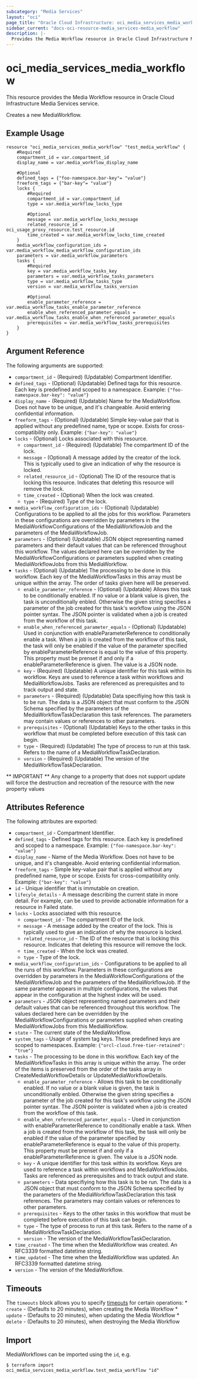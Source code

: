 ```yaml
---
subcategory: "Media Services"
layout: "oci"
page_title: "Oracle Cloud Infrastructure: oci_media_services_media_workflow"
sidebar_current: "docs-oci-resource-media_services-media_workflow"
description: |-
  Provides the Media Workflow resource in Oracle Cloud Infrastructure Media Services service
---
```


# oci_media_services_media_workflow
This resource provides the Media Workflow resource in Oracle Cloud Infrastructure Media Services service.

Creates a new MediaWorkflow.


## Example Usage

```hcl
resource "oci_media_services_media_workflow" "test_media_workflow" {
	#Required
	compartment_id = var.compartment_id
	display_name = var.media_workflow_display_name

	#Optional
	defined_tags = {"foo-namespace.bar-key"= "value"}
	freeform_tags = {"bar-key"= "value"}
	locks {
		#Required
		compartment_id = var.compartment_id
		type = var.media_workflow_locks_type

		#Optional
		message = var.media_workflow_locks_message
		related_resource_id = oci_usage_proxy_resource.test_resource.id
		time_created = var.media_workflow_locks_time_created
	}
	media_workflow_configuration_ids = var.media_workflow_media_workflow_configuration_ids
	parameters = var.media_workflow_parameters
	tasks {
		#Required
		key = var.media_workflow_tasks_key
		parameters = var.media_workflow_tasks_parameters
		type = var.media_workflow_tasks_type
		version = var.media_workflow_tasks_version

		#Optional
		enable_parameter_reference = var.media_workflow_tasks_enable_parameter_reference
		enable_when_referenced_parameter_equals = var.media_workflow_tasks_enable_when_referenced_parameter_equals
		prerequisites = var.media_workflow_tasks_prerequisites
	}
}
```

## Argument Reference

The following arguments are supported:

* `compartment_id` - (Required) (Updatable) Compartment Identifier.
* `defined_tags` - (Optional) (Updatable) Defined tags for this resource. Each key is predefined and scoped to a namespace. Example: `{"foo-namespace.bar-key": "value"}` 
* `display_name` - (Required) (Updatable) Name for the MediaWorkflow. Does not have to be unique, and it's changeable. Avoid entering confidential information.
* `freeform_tags` - (Optional) (Updatable) Simple key-value pair that is applied without any predefined name, type or scope. Exists for cross-compatibility only. Example: `{"bar-key": "value"}` 
* `locks` - (Optional) Locks associated with this resource.
	* `compartment_id` - (Required) (Updatable) The compartment ID of the lock.
	* `message` - (Optional) A message added by the creator of the lock. This is typically used to give an indication of why the resource is locked. 
	* `related_resource_id` - (Optional) The ID of the resource that is locking this resource. Indicates that deleting this resource will remove the lock. 
	* `time_created` - (Optional) When the lock was created.
	* `type` - (Required) Type of the lock.
* `media_workflow_configuration_ids` - (Optional) (Updatable) Configurations to be applied to all the jobs for this workflow. Parameters in these configurations are overridden by parameters in the MediaWorkflowConfigurations of the MediaWorkflowJob and the parameters of the MediaWorkflowJob. 
* `parameters` - (Optional) (Updatable) JSON object representing named parameters and their default values that can be referenced throughout this workflow. The values declared here can be overridden by the MediaWorkflowConfigurations or parameters supplied when creating MediaWorkflowJobs from this MediaWorkflow. 
* `tasks` - (Optional) (Updatable) The processing to be done in this workflow. Each key of the MediaWorkflowTasks in this array must be unique within the array. The order of tasks given here will be preserved. 
	* `enable_parameter_reference` - (Optional) (Updatable) Allows this task to be conditionally enabled.  If no value or a blank value is given, the task is unconditionally enbled.  Otherwise the given string specifies a parameter of the job created for this task's workflow using the JSON pointer syntax. The JSON pointer is validated when a job is created from the workflow of this task. 
	* `enable_when_referenced_parameter_equals` - (Optional) (Updatable) Used in conjunction with enableParameterReference to conditionally enable a task.  When a job is created from the workflow of this task, the task will only be enabled if the value of the parameter specified by enableParameterReference is equal to the value of this property. This property must be prenset if and only if a enableParameterReference is given. The value is a JSON node. 
	* `key` - (Required) (Updatable) A unique identifier for this task within its workflow. Keys are used to reference a task within workflows and MediaWorkflowJobs. Tasks are referenced as prerequisites and to track output and state. 
	* `parameters` - (Required) (Updatable) Data specifiying how this task is to be run. The data is a JSON object that must conform to the JSON Schema specified by the parameters of the MediaWorkflowTaskDeclaration this task references. The parameters may contain values or references to other parameters. 
	* `prerequisites` - (Optional) (Updatable) Keys to the other tasks in this workflow that must be completed before execution of this task can begin. 
	* `type` - (Required) (Updatable) The type of process to run at this task. Refers to the name of a MediaWorkflowTaskDeclaration. 
	* `version` - (Required) (Updatable) The version of the MediaWorkflowTaskDeclaration.


** IMPORTANT **
Any change to a property that does not support update will force the destruction and recreation of the resource with the new property values

## Attributes Reference

The following attributes are exported:

* `compartment_id` - Compartment Identifier.
* `defined_tags` - Defined tags for this resource. Each key is predefined and scoped to a namespace. Example: `{"foo-namespace.bar-key": "value"}` 
* `display_name` - Name of the Media Workflow. Does not have to be unique, and it's changeable. Avoid entering confidential information.
* `freeform_tags` - Simple key-value pair that is applied without any predefined name, type or scope. Exists for cross-compatibility only. Example: `{"bar-key": "value"}` 
* `id` - Unique identifier that is immutable on creation.
* `lifecyle_details` - A message describing the current state in more detail. For example, can be used to provide actionable information for a resource in Failed state.
* `locks` - Locks associated with this resource.
	* `compartment_id` - The compartment ID of the lock.
	* `message` - A message added by the creator of the lock. This is typically used to give an indication of why the resource is locked. 
	* `related_resource_id` - The ID of the resource that is locking this resource. Indicates that deleting this resource will remove the lock. 
	* `time_created` - When the lock was created.
	* `type` - Type of the lock.
* `media_workflow_configuration_ids` - Configurations to be applied to all the runs of this workflow. Parameters in these configurations are overridden by parameters in the MediaWorkflowConfigurations of the MediaWorkflowJob and the parameters of the MediaWorkflowJob. If the same parameter appears in multiple configurations, the values that appear in the configuration at the highest index will be used. 
* `parameters` - JSON object representing named parameters and their default values that can be referenced throughout this workflow. The values declared here can be overridden by the MediaWorkflowConfigurations or parameters supplied when creating MediaWorkflowJobs from this MediaWorkflow. 
* `state` - The current state of the MediaWorkflow.
* `system_tags` - Usage of system tag keys. These predefined keys are scoped to namespaces. Example: `{"orcl-cloud.free-tier-retained": "true"}` 
* `tasks` - The processing to be done in this workflow. Each key of the MediaWorkflowTasks in this array is unique within the array.  The order of the items is preserved from the order of the tasks array in CreateMediaWorkflowDetails or UpdateMediaWorkflowDetails. 
	* `enable_parameter_reference` - Allows this task to be conditionally enabled.  If no value or a blank value is given, the task is unconditionally enbled.  Otherwise the given string specifies a parameter of the job created for this task's workflow using the JSON pointer syntax. The JSON pointer is validated when a job is created from the workflow of this task. 
	* `enable_when_referenced_parameter_equals` - Used in conjunction with enableParameterReference to conditionally enable a task.  When a job is created from the workflow of this task, the task will only be enabled if the value of the parameter specified by enableParameterReference is equal to the value of this property. This property must be prenset if and only if a enableParameterReference is given. The value is a JSON node. 
	* `key` - A unique identifier for this task within its workflow. Keys are used to reference a task within workflows and MediaWorkflowJobs. Tasks are referenced as prerequisites and to track output and state. 
	* `parameters` - Data specifiying how this task is to be run. The data is a JSON object that must conform to the JSON Schema specified by the parameters of the MediaWorkflowTaskDeclaration this task references. The parameters may contain values or references to other parameters. 
	* `prerequisites` - Keys to the other tasks in this workflow that must be completed before execution of this task can begin. 
	* `type` - The type of process to run at this task. Refers to the name of a MediaWorkflowTaskDeclaration. 
	* `version` - The version of the MediaWorkflowTaskDeclaration.
* `time_created` - The time when the MediaWorkflow was created. An RFC3339 formatted datetime string.
* `time_updated` - The time when the MediaWorkflow was updated. An RFC3339 formatted datetime string.
* `version` - The version of the MediaWorkflow.

## Timeouts

The `timeouts` block allows you to specify [timeouts](https://registry.terraform.io/providers/oracle/oci/latest/docs/guides/changing_timeouts) for certain operations:
	* `create` - (Defaults to 20 minutes), when creating the Media Workflow
	* `update` - (Defaults to 20 minutes), when updating the Media Workflow
	* `delete` - (Defaults to 20 minutes), when destroying the Media Workflow


## Import

MediaWorkflows can be imported using the `id`, e.g.

```
$ terraform import oci_media_services_media_workflow.test_media_workflow "id"
```

